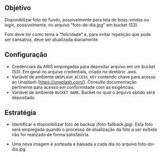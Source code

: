 ## Objetivo

Disponibilizar foto de fundo, possivelmente para tela de boas-vindas
ou login, possivelmente, no arquivo "foto-do-dia.jpg" em
bucket (S3).

Foto deve ter como tema a "felicidade" e, para evitar
repetição que pode ser cansativa, deve ser atualizada
diariamente.

## Configuração

- Credenciais da AWS empregadas para depositar arquivo em um bucket (S3).
  Em geral no arquivo credentials, criado no diretório .aws.
- Variável de ambiente `UNSPLASH_ACCESS_KEY` contendo chave para acesso
  ao Unsplash (https://unsplash.com/). Consulte documentação pertinente para acesso em conformidade com as exigências.
- Variável de ambiente `BUCKET_NAME`. Bucket no qual o arquivo obtido
  será depositado.

## Estratégia

- Identificar e disponibilizar foto de backup (foto-fallback.jpg). Esta foto será empregada quando o processo de atualização da foto a ser exibida não for realizado de forma satisfatória.

- Uma nova imagem é sorteada e baixada a cada dia no arquivo foto-do-dia.jpg.

